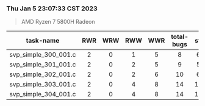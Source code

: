 ### Thu Jan  5 23:07:33 CST 2023
> AMD   Ryzen   7   5800H Radeon

| task-name | RWR | WRW | RWW | WWR | total-bugs| state | total time(ms) |
| :---: | :---: | :---: | :---: | :---: | :---: | :---: | :---: | 
| svp_simple_300_001.c | 2 | 0 | 1 | 5 | 8 | 673 | 433 |
| svp_simple_301_001.c | 2 | 0 | 2 | 5 | 9 | 558 | 333 |
| svp_simple_302_001.c | 2 | 0 | 2 | 6 | 10 | 680 | 313 |
| svp_simple_303_001.c | 2 | 0 | 4 | 8 | 14 | 1137 | 322 |
| svp_simple_304_001.c | 2 | 0 | 4 | 8 | 14 | 1139 | 300 |
